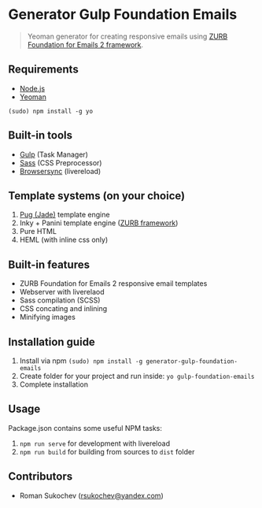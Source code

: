 # Generator Gulp Foundation Emails

> Yeoman generator for creating responsive emails using [ZURB Foundation for Emails 2 framework](http://foundation.zurb.com/emails.html).

## Requirements

* [Node.js](http://nodejs.org/)
* [Yeoman](http://yeoman.io/)
```
(sudo) npm install -g yo
```

## Built-in tools

* [Gulp](http://gulpjs.com/) (Task Manager)
* [Sass](http://sass-lang.com/) (CSS Preprocessor)
* [Browsersync](https://www.browsersync.io/) (livereload)

## Template systems (on your choice)

1. [Pug (Jade)](https://pugjs.org) template engine
2. Inky + Panini template engine ([ZURB framework](http://foundation.zurb.com/emails.html))
3. Pure HTML
4. HEML (with inline css only)
<!-- 5. Cerberus
6. mjml -->

## Built-in features

* ZURB Foundation for Emails 2 responsive email templates
* Webserver with liverelaod
* Sass compilation (SCSS)
* CSS concating and inlining
* Minifying images

## Installation guide

1. Install via npm `(sudo) npm install -g generator-gulp-foundation-emails`  
2. Create folder for your project and run inside: `yo gulp-foundation-emails`  
3. Complete installation

## Usage

Package.json contains some useful NPM tasks:

1. `npm run serve` for development with livereload
2. `npm run build` for building from sources to `dist` folder

## Contributors
 * Roman Sukochev (rsukochev@yandex.com)